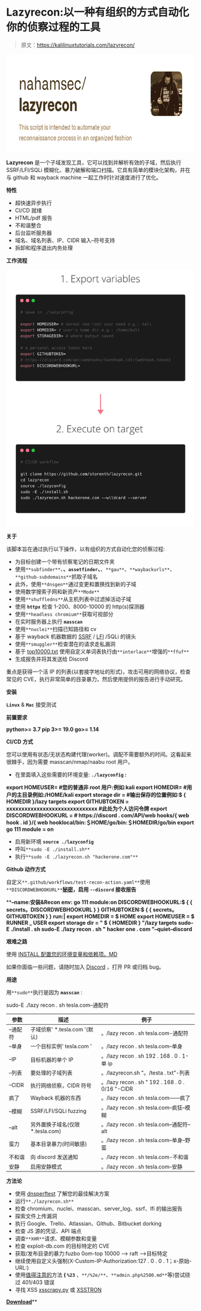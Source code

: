 # Lazyrecon:以一种有组织的方式自动化你的侦察过程的工具

> 原文：<https://kalilinuxtutorials.com/lazyrecon/>

[![Lazyrecon : Tool To Automate Your Reconnaissance Process In An Organized Fashion](img/e59fb7252f3dfcd32d24d44eab75608c.png "Lazyrecon : Tool To Automate Your Reconnaissance Process In An Organized Fashion")](https://1.bp.blogspot.com/-YM--ciFpNfM/YObU7BDwM0I/AAAAAAAAJ6w/f73Kdbmho5UAqWEiVuvS8w-xWnrR2d5NwCLcBGAsYHQ/s728/lazyrecon%2B%25281%2529.png)

**Lazyrecon** 是一个子域发现工具，它可以找到并解析有效的子域，然后执行 SSRF/LFI/SQLi 模糊化、暴力破解和端口扫描。它具有简单的模块化架构，并在与 github 和 wayback machine 一起工作时针对速度进行了优化。

**特性**

*   超快速异步执行
*   CI/CD 就绪
*   HTML/pdf 报告
*   不和谐整合
*   后台监听服务器
*   域名、域名列表、IP、CIDR 输入–符号支持
*   拆卸和程序退出内务处理

**工作流程**

![](img/3da5955ec8bc6e577ea090316dfe130b.png)

**关于**

该脚本旨在通过执行以下操作，以有组织的方式自动化您的侦察过程:

*   为目标创建一个带有侦察笔记的日期文件夹
*   使用`**subfinder**`、**、`assetfinder`、**、`**gau**`、`**waybackurls**`、`**github-subdomains**`抓取子域名
*   此外，使用`**dnsgen**`通过变更和置换找到新的子域
*   使用数学搜索子网和新资产`**Mode**`
*   使用`**shuffledns**`从主机列表中过滤掉活动子域
*   使用 **`httpx`** 检查 1-200、8000-10000 的 http(s)探测器
*   使用`**headless chromium**`获取可视部分
*   在实时服务器上执行 **`masscan`**
*   使用`**nuclei**`扫描已知路径和 cv
*   基于 wayback 机器数据的 [SSRF](https://www.hackerone.com/blog-How-To-Server-Side-Request-Forgery-SSRF) / [LFI](https://www.allysonomalley.com/2021/02/11/burpparamflagger-identifying-possible-ssrf-lfi-insertion-points/) /SQLi 的镜头
*   使用`**smuggler**`检查潜在的请求走私漏洞
*   基于 [top10000.txt](https://github.com/danielmiessler/RobotsDisallowed/blob/master/top10000.txt) 使用自定义单词表执行由`**interlace**`增强的`**ffuf**`
*   生成报告并将其发送给 Discord

重点是获得一个活 IP 的列表(以套接字地址的形式)，攻击可用的网络协议，检查常见的 CVE，执行非常简单的目录暴力，然后使用提供的报告进行手动研究。

**安装**

**`Linux`** & **`Mac`** 接受测试

**前置要求**

**python>= 3.7
pip 3>= 19.0
go>= 1.14**

**CI/CD 方式**

您可以使用有状态/无状态构建代理(worker)。调配不需要额外的时间。这看起来很棘手，因为需要 masscan/nmap/naabu root 用户。

*   在里面填入这些需要的环境变量: **`./lazyconfig` :**

**export HOMEUSER= #您的普通非 root 用户:例如:kali
export HOMEDIR= #用户的主目录例如:/HOME/kali
export storage dir = #输出保存的位置例如:$ { HOMEDIR }/lazy targets
export GITHUBTOKEN = xxxxxxxxxxxxxxxxxxxxxxxxxxxxxx #此处为个人访问令牌
export DISCORDWEBHOOKURL = # https://discord . com/API/web hooks/{ web hook . id }/{ web hooklocal/bin:＄HOME/go/bin:＄HOMEDIR/go/bin
export go 111 module = on**

*   启用新环境 **`source ./lazyconfig`**
*   呼叫`**sudo -E ./install.sh**`
*   执行`**sudo -E ./lazyrecon.sh "hackerone.com"**`

**Github 动作方式**

自定义`**.github/workflows/test-recon-action.yaml**`使用`**DISCORDWEBHOOKURL**`**[秘密](https://docs.github.com/en/actions/reference/encrypted-secrets)，启用 **`--discord`** 接收报告**

 ****–name:安装&Recon
env:
go 111 module:on
DISCORDWEBHOOKURL:$ { { secrets。DISCORDWEBHOOKURL } }
GITHUBTOKEN:$ { { secrets。GITHUBTOKEN } }
run:|
export HOMEDIR = $ HOME
export HOMEUSER = $ RUNNER _ USER
export storage dir = " $ { HOMEDIR } "/lazy targets
sudo-E ./install . sh
sudo-E ./lazy recon . sh " hacker one . com "–quiet–discord**

**艰难之路**

使用 [INSTALL 配置您的环境变量和依赖项。MD](https://github.com/storenth/lazyrecon/blob/ci-cd-feature/INSTALL.md)

如果你面临一些问题，请随时加入 [Discord](https://discord.gg/fR2QVrWBTq) ，打开 PR 或归档 bug。

**用途**

用`**sudo**`执行是因为 **`masscan`** :

sudo-E ./lazy recon . sh tesla.com–通配符

| **参数** | **描述** | **例子** |
| --- | --- | --- |
| –通配符 | 子域侦察' *.tesla.com '(默认) | 。/lazy recon . sh tesla.com-通配符 |
| –单身 | 一个目标实例' tesla.com ' | 。/lazy recon . sh tesla.com–单身 |
| –IP | 目标机器的单个 IP | 。/lazy recon . sh 192 . 168 . 0 . 1-单 ip |
| –列表 | 要处理的子域列表 | 。/lazyrecon.sh "。/testa . txt”-列表 |
| –CIDR | 执行网络侦察，CIDR 符号 | 。/lazy recon . sh " 192 . 168 . 0 . 0/16 "-CIDR |
| 疯了 | Wayback 机器的东西 | 。/lazy recon . sh tesla.com——疯了 |
| –模糊 | SSRF/LFI/SQLi fuzzing | 。/lazy recon . sh tesla.com–疯狂–模糊 |
| –alt | 另外置换子域名(仅限*.tesla.com) | 。/lazy recon . sh tesla.com–通配符–alt |
| 蛮力 | 基本目录暴力(时间敏感) | 。/lazy recon . sh tesla.com–单身–野蛮 |
| 不和谐 | 向 discord 发送通知 | 。/lazy recon . sh tesla.com-不和谐 |
| 安静 | 启用安静模式 | 。/lazy recon . sh tesla.com–安静 |

**方法论**

*   使用 [dnsperftest](https://github.com/cleanbrowsing/dnsperftest) 了解您的最佳解决方案
*   运行`**./lazyrecon.sh**`
*   检查 chromium、nuclei、masscan、server_log、ssrf、lfi 的输出报告
*   探索文件上传漏洞
*   执行 Google、Trello、Atlassian、Github、Bitbucket dorking
*   检查 JS 源的凭证、API 端点
*   调查`**XHR**`请求、模糊参数和变量
*   检查 exploit-db.com 的目标特定的 CVE
*   获取/发布目录的暴力:fuzbo 0om-top 10000 –> raft –>目标特定
*   继续使用自定义头强制(X-Custom-IP-Authorization:127 . 0 . 0 . 1；x-原始-URL:)
*   使用[值得注意的](https://github.com/filedescriptor/Unicode-Mapping-on-Domain-names)方法 **( `%23`** 、`**/%2e/**`、`**admin.php%2500.md**`等)尝试绕过 401/403 错误
*   寻找 XSS [xsscrapy.py](https://github.com/DanMcInerney/xsscrapy) 或 [XSSTRON](https://github.com/RenwaX23/XSSTRON)

[**Download**](https://github.com/storenth/lazyrecon)**